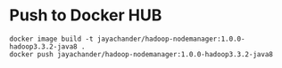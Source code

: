 # Push to Docker HUB
```
docker image build -t jayachander/hadoop-nodemanager:1.0.0-hadoop3.3.2-java8 .
docker push jayachander/hadoop-nodemanager:1.0.0-hadoop3.3.2-java8
```
